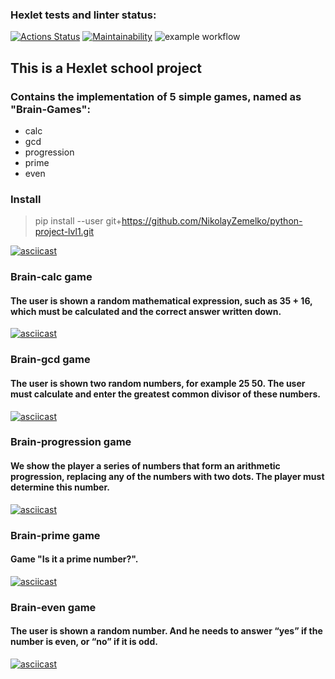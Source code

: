 ### Hexlet tests and linter status:

[![Actions Status](https://github.com/NikolayZemelko/python-project-lvl1/workflows/hexlet-check/badge.svg)](https://github.com/NikolayZemelko/python-project-lvl1/actions)
[![Maintainability](https://api.codeclimate.com/v1/badges/a99a88d28ad37a79dbf6/maintainability)](https://codeclimate.com/github/codeclimate/codeclimate/maintainability)
![example workflow](https://github.com/NikolayZemelko/python-project-lvl1/actions/workflows/my-first-workflow.yml/badge.svg?event=push)


## This is a Hexlet school project
### Contains the implementation of 5 simple games, named as "Brain-Games":

- calc
- gcd
- progression
- prime
- even 

### Install

> pip install --user git+https://github.com/NikolayZemelko/python-project-lvl1.git

[![asciicast](https://asciinema.org/a/491277.svg)](https://asciinema.org/a/491277)

### Brain-calc game
#### The user is shown a random mathematical expression, such as 35 + 16, which must be calculated and the correct answer written down.

[![asciicast](https://asciinema.org/a/489927.svg)](https://asciinema.org/a/489927)

### Brain-gcd game
#### The user is shown two random numbers, for example 25 50. The user must calculate and enter the greatest common divisor of these numbers.

[![asciicast](https://asciinema.org/a/490225.svg)](https://asciinema.org/a/490225)

### Brain-progression game
#### We show the player a series of numbers that form an arithmetic progression, replacing any of the numbers with two dots. The player must determine this number.

[![asciicast](https://asciinema.org/a/490272.svg)](https://asciinema.org/a/490272)

### Brain-prime game
#### Game "Is it a prime number?".

[![asciicast](https://asciinema.org/a/491041.svg)](https://asciinema.org/a/491041)

### Brain-even game
#### The user is shown a random number. And he needs to answer “yes” if the number is even, or “no” if it is odd.

[![asciicast](https://asciinema.org/a/491268.svg)](https://asciinema.org/a/491268)
